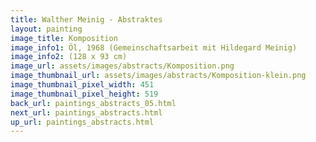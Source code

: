 ```yaml
---
title: Walther Meinig - Abstraktes
layout: painting
image_title: Komposition
image_info1: Öl, 1968 (Gemeinschaftsarbeit mit Hildegard Meinig)
image_info2: (128 x 93 cm)
image_url: assets/images/abstracts/Komposition.png
image_thumbnail_url: assets/images/abstracts/Komposition-klein.png
image_thumbnail_pixel_width: 451
image_thumbnail_pixel_height: 519
back_url: paintings_abstracts_05.html
next_url: paintings_abstracts.html
up_url: paintings_abstracts.html
---
```

